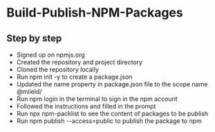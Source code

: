 # Build-Publish-NPM-Packages

## Step by step 
* Signed up on npmjs.org
* Created the repository and project directory
* Cloned the repository locally
* Run npm init -y to create a package.json
* Updated the name property in package.json file to the scope name @miield/<project name>
* Run npm login in the terminal to sign in the npm account
* Followed the instructions and filled in the prompt
* Run npx npm-packlist to see the content of packages to be publish
* Run npm publish --access=public to publish the package to npm

